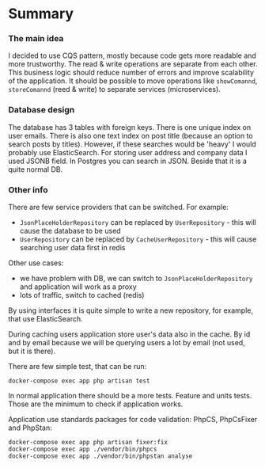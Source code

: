 # Summary

### The main idea
I decided to use CQS pattern, mostly because code gets more readable and more trustworthy. 
The read & write operations are separate from each other. This business logic should reduce number of errors and improve scalability of the application.
It should be possible to move operations like `showComannd`, `storeComannd` (reed & write) to separate services (microservices).

 ### Database design
 The database has 3 tables with foreign keys. There is one unique index on user emails. There is also one text index on post title (because an option to search posts by titles).
 However, if these searches would be 'heavy' I would probably use ElasticSearch. 
 For storing user address and company data I used JSONB field. In Postgres you can search in JSON.
 Beside that it is a quite normal DB. 
 
 ### Other info
 There are few service providers that can be switched. For example: 
 - `JsonPlaceHolderRepository` can be replaced by `UserRepository` - this will cause the database to be used
 - `UserRepository` can be replaced by `CacheUserRepository` - this will cause searching user data first in redis
 
 Other use cases:
 - we have problem with DB, we can switch to `JsonPlaceHolderRepository` and application will work as a proxy
 - lots of traffic, switch to cached (redis)
 
 By using interfaces it is quite simple to write a new repository, for example, that use ElasticSearch.
 
 During caching users application store user's data also in the cache. 
 By id and by email because we will be querying users a lot by email (not used, but it is there).
 
 There are few simple test, that can be run:
 
 `docker-compose exec app php artisan test`
 
 In normal application there should be a more tests. Feature and units tests. Those are the minimum to check if application works.
 
 Application use standards packages for code validation: PhpCS, PhpCsFixer and PhpStan:
 ```
docker-compose exec app php artisan fixer:fix
docker-compose exec app ./vendor/bin/phpcs
docker-compose exec app ./vendor/bin/phpstan analyse
```
